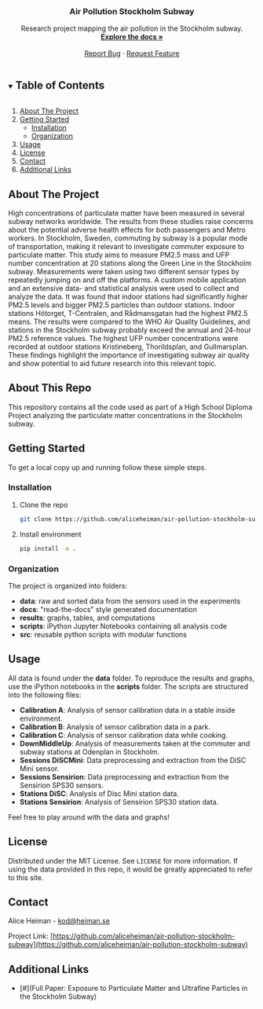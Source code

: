 <!-- PROJECT LOGO -->
<br />
<p align="center">

  <h3 align="center">Air Pollution Stockholm Subway</h3>

  <p align="center">
    Research project mapping the air pollution in the Stockholm subway.
    <br />
    <a href="https://github.com/aliceheiman/air-pollution-stockholm-subway"><strong>Explore the docs »</strong></a>
    <br />
    <br />
    <a href="https://github.com/aliceheiman/air-pollution-stockholm-subway/issues">Report Bug</a>
    ·
    <a href="https://github.com/aliceheiman/air-pollution-stockholm-subway/issues">Request Feature</a>
  </p>
</p>



<!-- TABLE OF CONTENTS -->
<details open="open">
  <summary><h2 style="display: inline-block">Table of Contents</h2></summary>
  <ol>
    <li>
      <a href="#about-the-project">About The Project</a>
    </li>
    <li>
      <a href="#getting-started">Getting Started</a>
      <ul>
        <li><a href="#installation">Installation</a></li>
        <li><a href="#organization">Organization</a></li>
      </ul>
    </li>
    <li>
      <a href="#usage">Usage</a>
    </li>
    <li>
      <a href="#license">License</a>
    </li>
    <li>
      <a href="#contact">Contact</a>
    </li>
    <li>
      <a href="#additional-links">Additional Links</a>
    </li>
  </ol>
</details>



<!-- ABOUT THE PROJECT -->
## About The Project

High concentrations of particulate matter have been measured in several subway networks worldwide. The results from these studies raise concerns about the potential adverse health effects for both passengers and Metro workers. In Stockholm, Sweden, commuting by subway is a popular mode of transportation, making it relevant to investigate commuter exposure to particulate matter. This study aims to measure PM2.5 mass and UFP number concentration at 20 stations along the Green Line in the Stockholm subway. Measurements were taken using two different sensor types by repeatedly jumping on and off the platforms. A custom mobile application and an extensive data- and statistical analysis were used to collect and analyze the data. It was found that indoor stations had significantly higher PM2.5 levels and bigger PM2.5 particles than outdoor stations. Indoor stations Hötorget, T-Centralen, and Rådmansgatan had the highest PM2.5 means. The results were compared to the WHO Air Quality Guidelines, and stations in the Stockholm subway probably exceed the annual and 24-hour PM2.5 reference values. The highest $\mathrm{UFP}$ number concentrations were recorded at outdoor stations Kristineberg, Thorildsplan, and Gullmarsplan. These findings highlight the importance of investigating subway air quality and show potential to aid future research into this relevant topic.

## About This Repo

This repository contains all the code used as part of a High School Diploma Project analyzing the particulate matter concentrations in the Stockholm subway. 

<!-- GETTING STARTED -->
## Getting Started

To get a local copy up and running follow these simple steps.

### Installation

1. Clone the repo
   ```sh
   git clone https://github.com/aliceheiman/air-pollution-stockholm-subway.git
   ```
2. Install environment
   ```sh
   pip install -e .
   ```

### Organization

The project is organized into folders:

- **data**: raw and sorted data from the sensors used in the experiments
- **docs**: "read-the-docs" style generated documentation
- **results**: graphs, tables, and computations
- **scripts**: iPython Jupyter Notebooks containing all analysis code
- **src**: reusable python scripts with modular functions

<!-- USAGE EXAMPLES -->
## Usage

All data is found under the **data** folder. To reproduce the results and graphs, use the iPython notebooks in the **scripts** folder. The scripts are structured into the following files:

- **Calibration A**: Analysis of sensor calibration data in a stable inside environment.
- **Calibration B**: Analysis of sensor calibration data in a park.
- **Calibration C**: Analysis of sensor calibration data while cooking.
- **DownMiddleUp**: Analysis of measurements taken at the commuter and subway stations at Odenplan in Stockholm.
- **Sessions DiSCMini**: Data preprocessing and extraction from the DiSC Mini sensor.
- **Sessions Sensirion**: Data preprocessing and extraction from the Sensirion SPS30 sensors.
- **Stations DiSC**: Analysis of Disc Mini station data.
- **Stations Sensirion**: Analysis of Sensirion SPS30 station data.

Feel free to play around with the data and graphs!

<!-- _For more examples, please refer to the [Documentation](https://example.com)_ -->

<!-- LICENSE -->
## License

Distributed under the MIT License. See `LICENSE` for more information. If using the data provided in this repo, it would be greatly appreciated to refer to this site.



<!-- CONTACT -->
## Contact

Alice Heiman - kod@heiman.se

Project Link: [https://github.com/aliceheiman/air-pollution-stockholm-subway](https://github.com/aliceheiman/air-pollution-stockholm-subway)



<!-- ACKNOWLEDGEMENTS -->
## Additional Links

* [#](Full Paper: Exposure to Particulate Matter and Ultrafine Particles in the Stockholm Subway)

